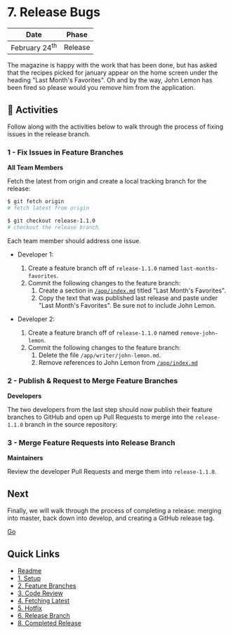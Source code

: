 # 7. Release Bugs

| Date | Phase |
| --- | --- |
|  February 24<sup>th</sup> | Release |

The magazine is happy with the work that has been done, but has asked that the recipes picked for january appear on the home screen under the heading "Last Month's Favorites". Oh and by the way, John Lemon has been fired so please would you remove him from the application.

## :running: Activities

Follow along with the activities below to walk through the process of fixing issues in the release branch.

### 1 - Fix Issues in Feature Branches

__All Team Members__

Fetch the latest from origin and create a local tracking branch for the release:

```sh
$ git fetch origin
# fetch latest from origin

$ git checkout release-1.1.0
# checkout the release branch
```

Each team member should address one issue.

- Developer 1:
    1. Create a feature branch off of `release-1.1.0` named `last-months-favorites`.
    2. Commit the following changes to the feature branch:
        1. Create a section in [`/app/index.md`](/app/index.md) titled "Last Month's Favorites".
        2. Copy the text that was published last release and paste under "Last Month's Favorites". Be sure not to include John Lemon.

- Developer 2:
    1. Create a feature branch off of `release-1.1.0` named `remove-john-lemon`.
    2. Commit the following changes to the feature branch:
        1. Delete the file `/app/writer/john-lemon.md`.
        2. Remove references to John Lemon from [`/app/index.md`](/app/index.md)



### 2 - Publish & Request to Merge Feature Branches

__Developers__

The two developers from the last step should now publish their feature branches to GitHub and open up Pull Requests to merge into the `release-1.1.0` branch in the source repository:



### 3 - Merge Feature Requests into Release Branch

__Maintainers__

Review the developer Pull Requests and merge them into `release-1.1.0`.

## Next

Finally, we will walk through the process of completing a release: merging into master, back down into develop, and creating a GitHub release tag.

[Go](8-completed-release.md)

## Quick Links

- [Readme](../readme.md)
- [1. Setup](1-setup.md)
- [2. Feature Branches](2-feature-branches.md)
- [3. Code Review](3-code-review.md)
- [4. Fetching Latest](4-fetching-latest.md)
- [5. Hotfix](5-hotfix.md)
- [6. Release Branch](6-release-branch.md)
- [8. Completed Release](8-completed-release.md)
